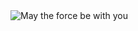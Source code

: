 <picture>
 <img alt="May the force be with you" src="https://media2.giphy.com/media/v1.Y2lkPTc5MGI3NjExaHdjZHRvMmtxZnI1cm96b24zdjJxcGtzNDhuZ3dwbzVrZWxkODFqbiZlcD12MV9pbnRlcm5hbF9naWZfYnlfaWQmY3Q9Zw/L1R1tvI9svkIWwpVYr/giphy.webp">
</picture>


<!--
**evann0105/evann0105** is a ✨ _special_ ✨ repository because its `README.md` (this file) appears on your GitHub profile.

Here are some ideas to get you started:

- 🔭 I’m currently working on ...
- 🌱 I’m currently learning ...
- 👯 I’m looking to collaborate on ...
- 🤔 I’m looking for help with ...
- 💬 Ask me about ...
- 📫 How to reach me: ...
- 😄 Pronouns: ...
- ⚡ Fun fact: ...
-->
